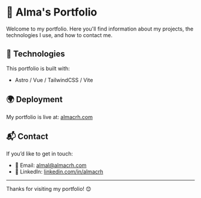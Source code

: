 # 📌 Alma's Portfolio

Welcome to my portfolio. Here you'll find information about my projects, the technologies I use, and how to contact me.

## 🚀 Technologies

This portfolio is built with:
- Astro / Vue / TailwindCSS / Vite

## 🌍 Deployment

My portfolio is live at: [almacrh.com]([https://your-site.com](https://www.almacrh.com/))
## 📬 Contact

If you’d like to get in touch:
- 📧 Email: [almal@almacrh.com](mailto:alma@almacrh.com)
- 💼 LinkedIn: [linkedin.com/in/almacrh](https://www.linkedin.com/in/almacrh/)

---
Thanks for visiting my portfolio! 😊

